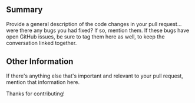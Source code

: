 ## Summary

Provide a general description of the code changes in your pull
request... were there any bugs you had fixed? If so, mention them. If
these bugs have open GitHub issues, be sure to tag them here as well,
to keep the conversation linked together.

## Other Information

If there's anything else that's important and relevant to your pull
request, mention that information here.

Thanks for contributing!